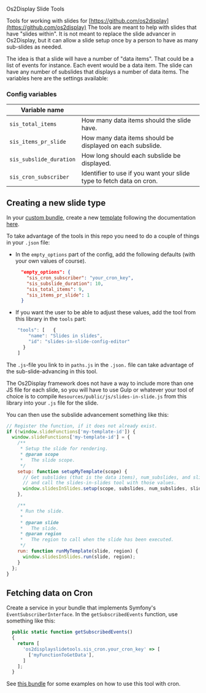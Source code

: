 Os2Display Slide Tools

Tools for working with slides for [https://github.com/os2display](https://github.com/os2display) The tools are meant to help with slides that have "slides within". It is not meant to replace the slide advancer in Os2Display, but it can allow a slide setup once by a person to have as many sub-slides as needed.

The idea is that a slide will have a number of "data items". That could be a list of events for instance. Each event would be a data item. The slide can have any number of subslides that displays a number of data items. The variables here are the settings available:

### Config variables

| Variable name           |                                                              |
| ----------------------- | ------------------------------------------------------------ |
| `sis_total_items`       | How many data items should the slide have.                   |
| `sis_items_pr_slide`    | How many data items should be displayed on each subslide.    |
| `sis_subslide_duration` | How long should each subslide be displayed.                  |
| `sis_cron_subscriber`   | Identifier to use if you want your slide type to fetch data on cron. |



## Creating a new slide type

In your [custom bundle](https://github.com/os2display/docs/blob/master/guidelines/custom-bundles-guidelines.md), create a new [template](https://github.com/os2display/docs/blob/master/guidelines/template-guidelines.md) following the documentation [here](https://github.com/os2display/docs/blob/master/guidelines/template-guidelines.md).

To take advantage of the tools in this repo you need to do a couple of things in your `.json` file:

- In the `empty_options` part of the config, add the following defaults (with your own values of course).

  ```json
    "empty_options": {
      "sis_cron_subscriber": "your_cron_key",
      "sis_subslide_duration": 10,
      "sis_total_items": 9,
      "sis_items_pr_slide": 1
    }
  ```

* If you want the user to be able to adjust these values, add the tool from this library in the `tools` part:

```javascript
    "tools": [   {
        "name": "Slides in slides",
        "id": "slides-in-slide-config-editor"
      }
    ]
```

The `.js`-file you link to in `paths.js` in the `.json.` file can take advantage of the sub-slide-advancing in this tool.

The Os2Display framework does not have a way to include more than one JS file for each slide, so you will have to use Gulp or whatever your tool of choice is to compile `Resources/public/js/slides-in-slide.js` from this library into your `.js` file for the slide.

You can then use the subslide advancement something like this:

```javascript
// Register the function, if it does not already exist.
if (!window.slideFunctions['my-template-id']) {
  window.slideFunctions['my-template-id'] = {
    /**
     * Setup the slide for rendering.
     * @param scope
     *   The slide scope.
     */
    setup: function setupMyTemplate(scope) {
      // Get subslides (that is the data items), num_subslides, and slide_duration
      // and call the slides-in-slides tool with those values.
      window.slidesInSlides.setup(scope, subslides, num_subslides, slide_duration);
    },

    /**
     * Run the slide.
     *
     * @param slide
     *   The slide.
     * @param region
     *   The region to call when the slide has been executed.
     */
    run: function runMyTemplate(slide, region) {
      window.slidesInSlides.run(slide, region);
    }
  };
}
```

## Fetching data on Cron

Create a service in your bundle that implements Symfony's `EventSubscriberInterface`. In the `getSubscribedEvents` function, use something like this:

```javascript
  public static function getSubscribedEvents()
  {
    return [
      'os2displayslidetools.sis_cron.your_cron_key' => [
        ['myFunctionToGetData'],
      ]
    ];
  }
```



See [this bundle](https://github.com/kkos2/os2display-admin) for some examples on how to use this tool with cron.